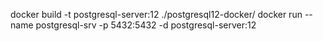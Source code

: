 docker build -t postgresql-server:12 ./postgresql12-docker/
docker run --name postgresql-srv -p 5432:5432 -d postgresql-server:12



